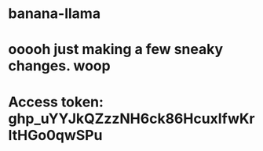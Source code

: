 # banana-llama

# ooooh just making a few sneaky changes. woop

# Access token: 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